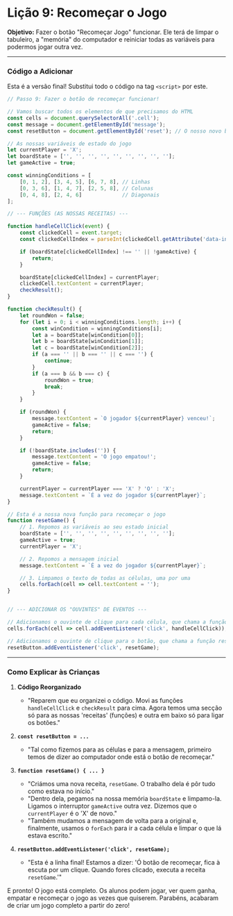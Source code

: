 # Lição 9: Recomeçar o Jogo

**Objetivo:** Fazer o botão "Recomeçar Jogo" funcionar. Ele terá de limpar o tabuleiro, a "memória" do computador e reiniciar todas as variáveis para podermos jogar outra vez.

---

### Código a Adicionar

Esta é a versão final! Substitui todo o código na tag `<script>` por este.

```javascript
// Passo 9: Fazer o botão de recomeçar funcionar!

// Vamos buscar todos os elementos de que precisamos do HTML
const cells = document.querySelectorAll('.cell');
const message = document.getElementById('message');
const resetButton = document.getElementById('reset'); // O nosso novo botão!

// As nossas variáveis de estado do jogo
let currentPlayer = 'X';
let boardState = ['', '', '', '', '', '', '', '', ''];
let gameActive = true;

const winningConditions = [
    [0, 1, 2], [3, 4, 5], [6, 7, 8], // Linhas
    [0, 3, 6], [1, 4, 7], [2, 5, 8], // Colunas
    [0, 4, 8], [2, 4, 6]             // Diagonais
];

// --- FUNÇÕES (AS NOSSAS RECEITAS) ---

function handleCellClick(event) {
    const clickedCell = event.target;
    const clickedCellIndex = parseInt(clickedCell.getAttribute('data-index'));

    if (boardState[clickedCellIndex] !== '' || !gameActive) {
        return;
    }

    boardState[clickedCellIndex] = currentPlayer;
    clickedCell.textContent = currentPlayer;
    checkResult();
}

function checkResult() {
    let roundWon = false;
    for (let i = 0; i < winningConditions.length; i++) {
        const winCondition = winningConditions[i];
        let a = boardState[winCondition[0]];
        let b = boardState[winCondition[1]];
        let c = boardState[winCondition[2]];
        if (a === '' || b === '' || c === '') {
            continue;
        }
        if (a === b && b === c) {
            roundWon = true;
            break;
        }
    }

    if (roundWon) {
        message.textContent = `O jogador ${currentPlayer} venceu!`;
        gameActive = false;
        return;
    }

    if (!boardState.includes('')) {
        message.textContent = 'O jogo empatou!';
        gameActive = false;
        return;
    }

    currentPlayer = currentPlayer === 'X' ? 'O' : 'X';
    message.textContent = `É a vez do jogador ${currentPlayer}`;
}

// Esta é a nossa nova função para recomeçar o jogo
function resetGame() {
    // 1. Repomos as variáveis ao seu estado inicial
    boardState = ['', '', '', '', '', '', '', '', ''];
    gameActive = true;
    currentPlayer = 'X';

    // 2. Repomos a mensagem inicial
    message.textContent = `É a vez do jogador ${currentPlayer}`;

    // 3. Limpamos o texto de todas as células, uma por uma
    cells.forEach(cell => cell.textContent = '');
}


// --- ADICIONAR OS "OUVINTES" DE EVENTOS ---

// Adicionamos o ouvinte de clique para cada célula, que chama a função handleCellClick
cells.forEach(cell => cell.addEventListener('click', handleCellClick));

// Adicionamos o ouvinte de clique para o botão, que chama a função resetGame
resetButton.addEventListener('click', resetGame);

```

---

### Como Explicar às Crianças

1.  **Código Reorganizado**
    *   "Reparem que eu organizei o código. Movi as funções `handleCellClick` e `checkResult` para cima. Agora temos uma secção só para as nossas 'receitas' (funções) e outra em baixo só para ligar os botões."

2.  **`const resetButton = ...`**
    *   "Tal como fizemos para as células e para a mensagem, primeiro temos de dizer ao computador onde está o botão de recomeçar."

3.  **`function resetGame() { ... }`**
    *   "Criámos uma nova receita, `resetGame`. O trabalho dela é pôr tudo como estava no início."
    *   "Dentro dela, pegamos na nossa memória `boardState` e limpamo-la. Ligamos o interruptor `gameActive` outra vez. Dizemos que o `currentPlayer` é o 'X' de novo."
    *   "Também mudamos a mensagem de volta para a original e, finalmente, usamos o `forEach` para ir a cada célula e limpar o que lá estava escrito."

4.  **`resetButton.addEventListener('click', resetGame);`**
    *   "Esta é a linha final! Estamos a dizer: 'Ó botão de recomeçar, fica à escuta por um clique. Quando fores clicado, executa a receita `resetGame`.'"

E pronto! O jogo está completo. Os alunos podem jogar, ver quem ganha, empatar e recomeçar o jogo as vezes que quiserem. Parabéns, acabaram de criar um jogo completo a partir do zero!
